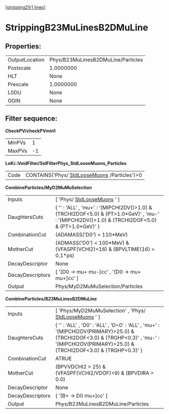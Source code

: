 [[stripping21r1 lines]](./stripping21r1-leptonic)

# StrippingB23MuLinesB2DMuLine

## Properties:

|                |                                    |
|----------------|------------------------------------|
| OutputLocation | Phys/B23MuLinesB2DMuLine/Particles |
| Postscale      | 1.0000000                          |
| HLT            | None                               |
| Prescale       | 1.0000000                          |
| L0DU           | None                               |
| ODIN           | None                               |

## Filter sequence:

**CheckPV/checkPVmin1**

|        |     |
|--------|-----|
| MinPVs | 1   |
| MaxPVs | -1  |

**LoKi::VoidFilter/SelFilterPhys_StdLooseMuons_Particles**

|      |                                                                                |
|------|--------------------------------------------------------------------------------|
| Code | CONTAINS('Phys/ [StdLooseMuons](./stripping21r1-stdloosemuons) /Particles')\>0 |

**CombineParticles/MyD2MuMuSelection**

|                  |                                                                                                                                                      |
|------------------|------------------------------------------------------------------------------------------------------------------------------------------------------|
| Inputs           | [ 'Phys/ [StdLooseMuons](./stripping21r1-stdloosemuons) ' ]                                                                                        |
| DaughtersCuts    | { '' : 'ALL' , 'mu+' : '(MIPCHI2DV()\>1.0) & (TRCHI2DOF\<5.0) & (PT\>1.0\*GeV)' , 'mu-' : '(MIPCHI2DV()\>1.0) & (TRCHI2DOF\<5.0) & (PT\>1.0\*GeV)' } |
| CombinationCut   | (ADAMASS('D0') \< 110\*MeV)                                                                                                                          |
| MotherCut        | (ADMASS('D0') \< 100\*MeV) & (VFASPF(VCHI2)\<16) & (BPVLTIME(16) \> 0.1\*ps)                                                                         |
| DecayDescriptor  | None                                                                                                                                                 |
| DecayDescriptors | [ '[D0 -\> mu+ mu-]cc' , '[D0 -\> mu+ mu+]cc' ]                                                                                                |
| Output           | Phys/MyD2MuMuSelection/Particles                                                                                                                     |

**CombineParticles/B23MuLinesB2DMuLine**

|                  |                                                                                                                                                                                                  |
|------------------|--------------------------------------------------------------------------------------------------------------------------------------------------------------------------------------------------|
| Inputs           | [ 'Phys/MyD2MuMuSelection' , 'Phys/ [StdLooseMuons](./stripping21r1-stdloosemuons) ' ]                                                                                                         |
| DaughtersCuts    | { '' : 'ALL' , 'D0' : 'ALL' , 'D\~0' : 'ALL' , 'mu+' : '(MIPCHI2DV(PRIMARY)\>25.0) & (TRCHI2DOF\<3.0) & (TRGHP\<0.3)' , 'mu-' : '(MIPCHI2DV(PRIMARY)\>25.0) & (TRCHI2DOF\<3.0) & (TRGHP\<0.3)' } |
| CombinationCut   | ATRUE                                                                                                                                                                                            |
| MotherCut        | (BPVVDCHI2 \> 25) & (VFASPF(VCHI2/VDOF)\<9) & (BPVDIRA \> 0.0)                                                                                                                                   |
| DecayDescriptor  | None                                                                                                                                                                                             |
| DecayDescriptors | [ '[B+ -\> D0 mu+]cc' ]                                                                                                                                                                      |
| Output           | Phys/B23MuLinesB2DMuLine/Particles                                                                                                                                                               |
